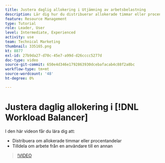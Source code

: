 ```yaml
---
title: Justera daglig allokering i Utjämning av arbetsbelastning
description: Lär dig hur du distribuerar allokerade timmar eller procentvärden och omtilldelar arbete från en användare till en annan.
feature: Resource Management
type: Tutorial
role: Leader, User
level: Intermediate, Experienced
activity: use
team: Technical Marketing
thumbnail: 335165.png
kt: 8877
exl-id: 27b9da27-d70c-45e7-a99d-d26cccc5277d
doc-type: video
source-git-commit: 650e4d346e1792863930dcebafacab4c88f2a8bc
workflow-type: tm+mt
source-wordcount: '48'
ht-degree: 0%

---
```


# Justera daglig allokering i [!DNL Workload Balancer]

I den här videon får du lära dig att:

* Distribuera om allokerade timmar eller procentandelar
* Tilldela om arbete från en användare till en annan


>[!VIDEO](https://video.tv.adobe.com/v/335165/?quality=12&learn=on)
